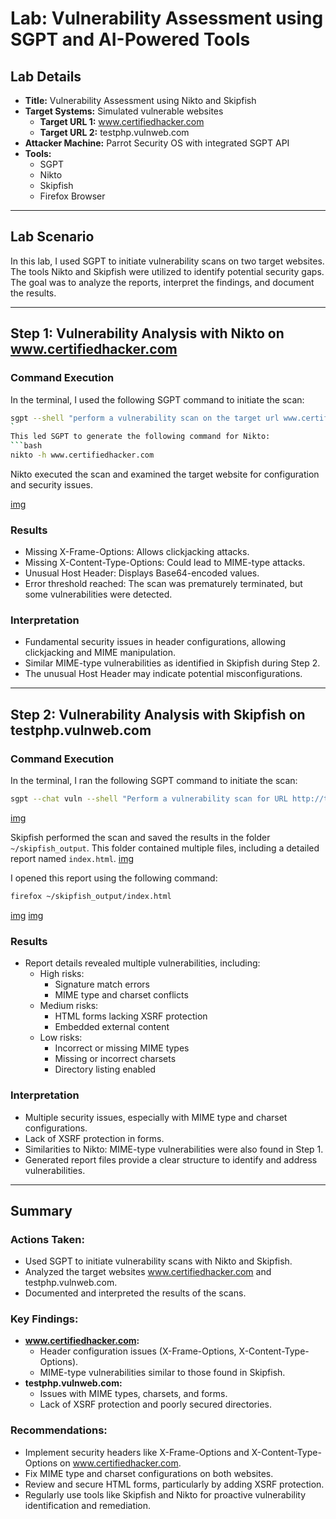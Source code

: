 # Lab: Vulnerability Assessment using SGPT and AI-Powered Tools

## Lab Details

- **Title:** Vulnerability Assessment using Nikto and Skipfish
- **Target Systems:** Simulated vulnerable websites
  - **Target URL 1:** www.certifiedhacker.com
  - **Target URL 2:** testphp.vulnweb.com
- **Attacker Machine:** Parrot Security OS with integrated SGPT API
- **Tools:**
  - SGPT
  - Nikto
  - Skipfish
  - Firefox Browser

---

## Lab Scenario

In this lab, I used SGPT to initiate vulnerability scans on two target websites. The tools Nikto and Skipfish were utilized to identify potential security gaps. The goal was to analyze the reports, interpret the findings, and document the results.

---

## Step 1: Vulnerability Analysis with Nikto on www.certifiedhacker.com

### Command Execution

In the terminal, I used the following SGPT command to initiate the scan:  
```bash
sgpt --shell "perform a vulnerability scan on the target url www.certifiedhacker.com"
`
This led SGPT to generate the following command for Nikto:  
```bash
nikto -h www.certifiedhacker.com
```

Nikto executed the scan and examined the target website for configuration and security issues.

[img](https://i.imgur.com/mTXV1DZ.png)

### Results

- Missing X-Frame-Options: Allows clickjacking attacks.
- Missing X-Content-Type-Options: Could lead to MIME-type attacks.
- Unusual Host Header: Displays Base64-encoded values.
- Error threshold reached: The scan was prematurely terminated, but some vulnerabilities were detected.

### Interpretation

- Fundamental security issues in header configurations, allowing clickjacking and MIME manipulation.
- Similar MIME-type vulnerabilities as identified in Skipfish during Step 2.
- The unusual Host Header may indicate potential misconfigurations.

---

## Step 2: Vulnerability Analysis with Skipfish on testphp.vulnweb.com

### Command Execution

In the terminal, I ran the following SGPT command to initiate the scan:  

```bash
sgpt --chat vuln --shell "Perform a vulnerability scan for URL http://testphp.vulnweb.com with skipfish -o ~/skipfish_output http://testphp.vulnweb.com"
```
[img](https://i.imgur.com/GFTm41h.png)

Skipfish performed the scan and saved the results in the folder `~/skipfish_output`. This folder contained multiple files, including a detailed report named `index.html`. 
[img](https://i.imgur.com/pGgMz2y.png)

I opened this report using the following command:  
```bash
firefox ~/skipfish_output/index.html
```
[img](https://i.imgur.com/LBG0dn6.png)
[img](https://i.imgur.com/WclR8T9.png)

### Results

- Report details revealed multiple vulnerabilities, including:
  - High risks:
    - Signature match errors
    - MIME type and charset conflicts
  - Medium risks:
    - HTML forms lacking XSRF protection
    - Embedded external content
  - Low risks:
    - Incorrect or missing MIME types
    - Missing or incorrect charsets
    - Directory listing enabled


### Interpretation

- Multiple security issues, especially with MIME type and charset configurations.
- Lack of XSRF protection in forms.
- Similarities to Nikto: MIME-type vulnerabilities were also found in Step 1.
- Generated report files provide a clear structure to identify and address vulnerabilities.

---

## Summary

### Actions Taken:
- Used SGPT to initiate vulnerability scans with Nikto and Skipfish.
- Analyzed the target websites www.certifiedhacker.com and testphp.vulnweb.com.
- Documented and interpreted the results of the scans.

### Key Findings:
- **www.certifiedhacker.com:**
  - Header configuration issues (X-Frame-Options, X-Content-Type-Options).
  - MIME-type vulnerabilities similar to those found in Skipfish.
- **testphp.vulnweb.com:**
  - Issues with MIME types, charsets, and forms.
  - Lack of XSRF protection and poorly secured directories.

### Recommendations:
- Implement security headers like X-Frame-Options and X-Content-Type-Options on www.certifiedhacker.com.
- Fix MIME type and charset configurations on both websites.
- Review and secure HTML forms, particularly by adding XSRF protection.
- Regularly use tools like Skipfish and Nikto for proactive vulnerability identification and remediation.